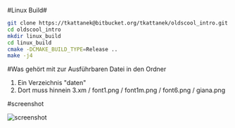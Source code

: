 #Linux Build#
```Bash  
git clone https://tkattanek@bitbucket.org/tkattanek/oldscool_intro.git
cd oldscool_intro
mkdir linux_build
cd linux_build
cmake -DCMAKE_BUILD_TYPE=Release ..
make -j4
```
#Was gehört mit zur Ausführbaren Datei in den Ordner
1. Ein Verzeichnis "daten"
2. Dort muss hinnein 3.xm / font1.png / font1m.png / font6.png / giana.png


#screenshot

![screenshot](http://picload.org/image/adolalp/oldscool_intro_s.png)
